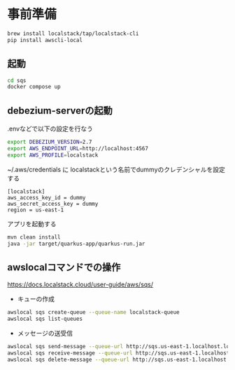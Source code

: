 # 事前準備


```sh
brew install localstack/tap/localstack-cli
pip install awscli-local
```

## 起動


```sh
cd sqs
docker compose up
```

## debezium-serverの起動

.envなどで以下の設定を行なう

```sh
export DEBEZIUM_VERSION=2.7
export AWS_ENDPOINT_URL=http://localhost:4567
export AWS_PROFILE=localstack
```

~/.aws/credentials に localstackという名前でdummyのクレデンシャルを設定する

```
[localstack]
aws_access_key_id = dummy
aws_secret_access_key = dummy
region = us-east-1
```

アプリを起動する

```sh
mvn clean install
java -jar target/quarkus-app/quarkus-run.jar
```

## awslocalコマンドでの操作

https://docs.localstack.cloud/user-guide/aws/sqs/

- キューの作成

```sh
awslocal sqs create-queue --queue-name localstack-queue
awslocal sqs list-queues
```

- メッセージの送受信

```sh
awslocal sqs send-message --queue-url http://sqs.us-east-1.localhost.localstack.cloud:4566/000000000000/localstack-queue --message-body "Hello World"
awslocal sqs receive-message --queue-url http://sqs.us-east-1.localhost.localstack.cloud:4566/000000000000/localstack-queue
awslocal sqs delete-message --queue-url http://sqs.us-east-1.localhost.localstack.cloud:4566/000000000000/localstack-queue --receipt-handle <receipt-handle>
```
